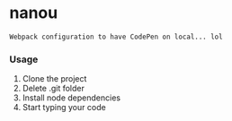 # nanou

```
Webpack configuration to have CodePen on local... lol
```

### Usage
1. Clone the project
2. Delete .git folder
3. Install node dependencies
4. Start typing your code
